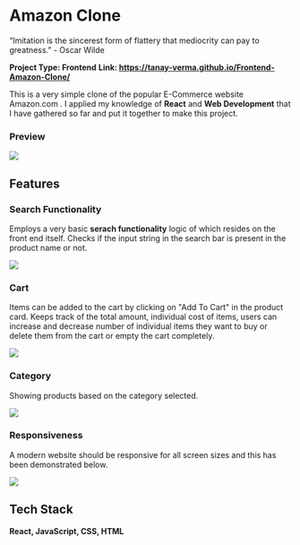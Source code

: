 
# Amazon Clone

“Imitation is the sincerest form of flattery that mediocrity can pay to greatness.” - Oscar Wilde

**Project Type: Frontend**
**Link: https://tanay-verma.github.io/Frontend-Amazon-Clone/**

This is a very simple clone of the popular E-Commerce website Amazon.com . I applied my knowledge of 
**React** and **Web Development** that I have gathered so far and put it together
to make this project.





### Preview
![](https://drive.google.com/uc?export=view&id=10Ozpn8EKoDLpnN3xG_NugOFyTspFwD_m)

## Features
### Search Functionality
Employs a very basic **serach functionality** logic of which resides on the front end itself.
Checks if the input string in the search bar is present in the product name or not.

![](https://drive.google.com/uc?export=view&id=10THegKIF9O7hGULKdvv00o9qnBOL8kww)

### Cart
Items can be added to the cart by clicking on "Add To Cart" in the product card. Keeps
track of the total amount, individual cost of items, users can increase and decrease
number of individual items they want to buy or delete them from the cart or empty the cart completely.


![](https://drive.google.com/uc?export=view&id=10Qv92seUpVtwJedixwQbUq0Hp8VaLMFM)

### Category
Showing products based on the category selected.

![](https://drive.google.com/uc?export=view&id=10QoAsm6f00lpG4pX1aDsPd__5GP5rIye)

### Responsiveness
A modern website should be responsive for all screen sizes and this has been demonstrated below.

![](https://drive.google.com/uc?export=view&id=10LB78MEoeG_17L0c3gwbg8LU2rc-fOA0)



## Tech Stack
**React, JavaScript, CSS, HTML**





